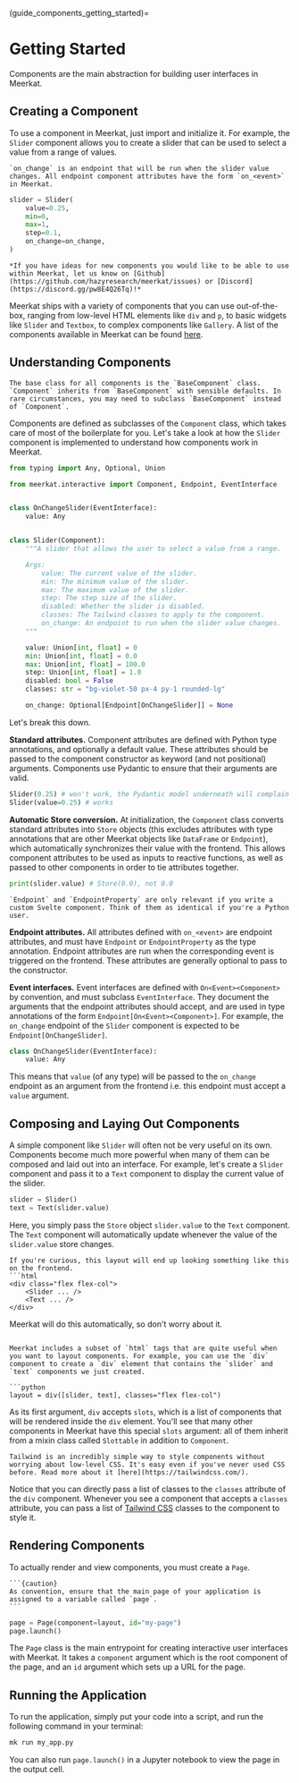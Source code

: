 (guide_components_getting_started)=

# Getting Started

Components are the main abstraction for building user interfaces in Meerkat. 


## Creating a Component
To use a component in Meerkat, just import and initialize it. For example, the `Slider` component allows you to create a slider that can be used to select a value from a range of values.

```{margin}
`on_change` is an endpoint that will be run when the slider value changes. All endpoint component attributes have the form `on_<event>` in Meerkat.
```

```python
slider = Slider(
    value=0.25,
    min=0,
    max=1,
    step=0.1,
    on_change=on_change,
)
```

```{margin}
*If you have ideas for new components you would like to be able to use within Meerkat, let us know on [Github](https://github.com/hazyresearch/meerkat/issues) or [Discord](https://discord.gg/pw8E4Q26Tq)!*
```

Meerkat ships with a variety of components that you can use out-of-the-box, ranging from low-level HTML elements like `div` and `p`, to basic widgets like `Slider` and `Textbox`, to complex components like `Gallery`. A list of the components available in Meerkat can be found [here](builtins.rst).


## Understanding Components
```{margin}
The base class for all components is the `BaseComponent` class. `Component` inherits from `BaseComponent` with sensible defaults. In rare circumstances, you may need to subclass `BaseComponent` instead of `Component`.
```
Components are defined as subclasses of the `Component` class, which takes care of most of the boilerplate for you.
Let's take a look at how the `Slider` component is implemented to understand how components work in Meerkat. 

```python
from typing import Any, Optional, Union

from meerkat.interactive import Component, Endpoint, EventInterface


class OnChangeSlider(EventInterface):
    value: Any


class Slider(Component):
    """A slider that allows the user to select a value from a range.

    Args:
        value: The current value of the slider.
        min: The minimum value of the slider.
        max: The maximum value of the slider.
        step: The step size of the slider.
        disabled: Whether the slider is disabled.
        classes: The Tailwind classes to apply to the component.
        on_change: An endpoint to run when the slider value changes.
    """

    value: Union[int, float] = 0
    min: Union[int, float] = 0.0
    max: Union[int, float] = 100.0
    step: Union[int, float] = 1.0
    disabled: bool = False
    classes: str = "bg-violet-50 px-4 py-1 rounded-lg"

    on_change: Optional[Endpoint[OnChangeSlider]] = None
```
Let's break this down.

**Standard attributes.** Component attributes are defined with Python type annotations, and optionally a default value. These attributes should be passed to the component constructor as keyword (and not positional) arguments. Components use Pydantic to ensure that their arguments are valid.
```python
Slider(0.25) # won't work, the Pydantic model underneath will complain
Slider(value=0.25) # works
```

**Automatic Store conversion.** At initialization, the `Component` class converts standard attributes into `Store` objects (this excludes attributes with type annotations that are other Meerkat objects like `DataFrame` or `Endpoint`), which automatically synchronizes their value with the frontend. This allows component attributes to be used as inputs to reactive functions, as well as passed to other components in order to tie attributes together.
```python
print(slider.value) # Store(0.0), not 0.0
```
```{margin}
`Endpoint` and `EndpointProperty` are only relevant if you write a custom Svelte component. Think of them as identical if you're a Python user.
```

**Endpoint attributes.** All attributes defined with `on_<event>` are endpoint attributes, and must have `Endpoint` or `EndpointProperty` as the type annotation. Endpoint attributes are run when the corresponding event is triggered on the frontend. These attributes are generally optional to pass to the constructor.

**Event interfaces.** Event interfaces are defined with `On<Event><Component>` by convention, and must subclass `EventInterface`. They document the arguments that the endpoint attributes should accept, and are used in type annotations of the form `Endpoint[On<Event><Component>]`. For example, the `on_change` endpoint of the `Slider` component is expected to be `Endpoint[OnChangeSlider]`. 
```python
class OnChangeSlider(EventInterface):
    value: Any
```
This means that `value` (of any type) will be passed to the `on_change` endpoint as an argument from the frontend i.e. this endpoint must accept a `value` argument.




## Composing and Laying Out Components
A simple component like `Slider` will often not be very useful on its own. Components become much more powerful when many of them can be composed and laid out into an interface. For example, let's create a `Slider` component and pass it to a `Text` component to display the current value of the slider.

```python
slider = Slider()
text = Text(slider.value)
```
Here, you simply pass the `Store` object `slider.value` to the `Text` component. The `Text` component will automatically update whenever the value of the `slider.value` store changes.

```{margin}
If you're curious, this layout will end up looking something like this on the frontend.
```html
<div class="flex flex-col">
    <Slider ... />
    <Text ... />
</div>
```
Meerkat will do this automatically, so don't worry about it.
```

Meerkat includes a subset of `html` tags that are quite useful when you want to layout components. For example, you can use the `div` component to create a `div` element that contains the `slider` and `text` components we just created.

```python
layout = div([slider, text], classes="flex flex-col")
```
As its first argument, `div` accepts `slots`, which is a list of components that will be rendered inside the `div` element. You'll see that many other components in Meerkat have this special `slots` argument: all of them inherit from a mixin class called `Slottable` in addition to `Component`.

```{margin}
Tailwind is an incredibly simple way to style components without worrying about low-level CSS. It's easy even if you've never used CSS before. Read more about it [here](https://tailwindcss.com/).
```

Notice that you can directly pass a list of classes to the `classes` attribute of the `div` component. Whenever you see a component that accepts a `classes` attribute, you can pass a list of [Tailwind CSS](https://tailwindcss.com/) classes to the component to style it. 

## Rendering Components
To actually render and view components, you must create a `Page`.

````{margin}
```{caution}
As convention, ensure that the main page of your application is assigned to a variable called `page`.
```
````

```python
page = Page(component=layout, id="my-page")
page.launch()
```

The `Page` class is the main entrypoint for creating interactive user interfaces with Meerkat. It takes a `component` argument which is the root component of the page, and an `id` argument which sets up a URL for the page.

## Running the Application
To run the application, simply put your code into a script, and run the following command in your terminal:

```bash
mk run my_app.py
```

You can also run `page.launch()` in a Jupyter notebook to view the page in the output cell.